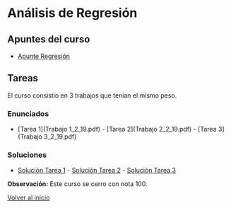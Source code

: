 # Análisis de Regresión
## Apuntes del curso
* [Apunte Regresión](An_lisis_de_regresi_n.pdf)

## Tareas
El curso consistio en 3 trabajos que tenian el mismo peso.

### Enunciados
* [Tarea 1](Trabajo 1_2_19.pdf) - [Tarea 2](Trabajo 2_2_19.pdf) - [Tarea 3](Trabajo 3_2_19.pdf)

### Soluciones
* [Solución Tarea 1](Trabajo_1_Regresi_n.pdf) - [Solución Tarea 2](Trabajo_2_Regresi_n.pdf) - [Solución Tarea 3](Trabajo_3_Regresi_n.pdf)

**Observación:** Este curso se cerro con nota 100.

[Volver al inicio](https://fabimath.github.io/Fabimath/)

